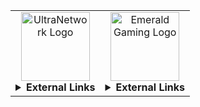 <table>
  <tr>
    <!-- UltraNetwork -->
    <td width="50%" align="center" valign="top">
      <a href="https://ultranetwork.net" target="_blank" title="Visit UltraNetwork">
        <img src="https://i.imgur.com/XQdRmFu.png" alt="UltraNetwork Logo" height="110" />
      </a>
      <details><summary><strong>External Links</strong></summary>
        <br>
        <ul align="left">
          <li>
            <strong>Website:</strong> <a href="https://ultranetwork.net" target="_blank" title="UltraNetwork Website">https://ultranetwork.net</a>
          </li>
          <li>
            <strong>Forums:</strong> <a href="https://forums.ultranetwork.net" target="_blank" title="UltraNetwork Forums">https://forums.ultranetwork.net</a>
          </li>
        </ul>
      </details>
    </td>
    <!-- Emerald Gaming -->
    <td width="50%" align="center" valign="top">
      <a href="https://emeraldgaming.net" target="_blank" title="Visit Emerald Gaming">
        <img src="https://i.imgur.com/1Y9j3cn.png" alt="Emerald Gaming Logo" height="110" />
      </a>
      <details><summary><strong>External Links</strong></summary>
        <br>
        <ul align="left">
          <li>
            <strong>Website:</strong> <a href="https://emeraldgaming.net" target="_blank" title="Emerald Gaming Website">https://emeraldgaming.net</a>
          </li>
          <li>
            <strong>Repository:</strong> <a href="https://imskully.github.io/emeraldgamingmta/" target="_blank" title="Emerald Gaming Repository">ImSkully/emeraldgamingmta</a>
          </li>
        </ul>
      </details>
    </td>
  </tr>
</table>
